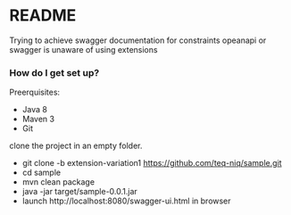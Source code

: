 # README #

Trying to achieve swagger documentation for constraints opeanapi or swagger is unaware of using extensions



### How do I get set up? ###
Preerquisites:
* Java 8  
* Maven 3  
* Git  


clone the project in an empty folder.   
* git clone -b extension-variation1 https://github.com/teq-niq/sample.git  
* cd sample  
* mvn clean package  
* java -jar target/sample-0.0.1.jar  
* launch http://localhost:8080/swagger-ui.html in browser  

  